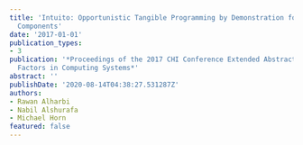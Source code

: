 ```yaml
---
title: 'Intuito: Opportunistic Tangible Programming by Demonstration for Physical
  Components'
date: '2017-01-01'
publication_types:
- 3
publication: '*Proceedings of the 2017 CHI Conference Extended Abstracts on Human
  Factors in Computing Systems*'
abstract: ''
publishDate: '2020-08-14T04:38:27.531287Z'
authors:
- Rawan Alharbi
- Nabil Alshurafa
- Michael Horn
featured: false
---
```

